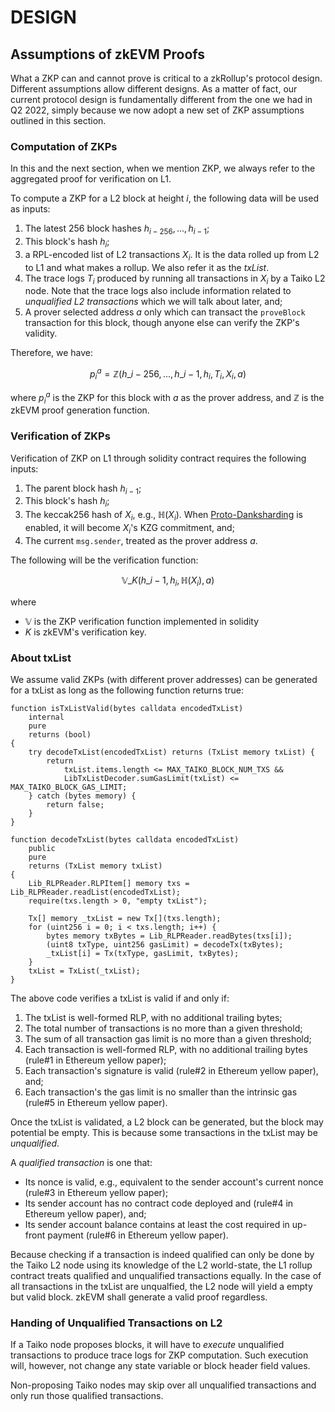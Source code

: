 # DESIGN

## Assumptions of zkEVM Proofs

What a ZKP can and cannot prove is critical to a zkRollup's protocol design. Different assumptions allow different designs. As a matter of fact, our current protocol design is fundamentally different from the one we had in Q2 2022, simply because we now adopt a new set of ZKP assumptions outlined in this section.

### Computation of ZKPs

In this and the next section, when we mention ZKP, we always refer to the aggregated proof for verification on L1.

To compute a ZKP for a L2 block at height $i$, the following data will be used as inputs:

1. The latest 256 block hashes $h_{i-256}, ..., h_{i-1}$;
1. This block's hash $h_i$;
1. a RPL-encoded list of L2 transactions $X_i$. It is the data rolled up from L2 to L1 and what makes a rollup. We also refer it as the _txList_.
1. The trace logs $T_i$ produced by running all transactions in $X_i$ by a Taiko L2 node. Note that the trace logs also include information related to _unqualified L2 transactions_ which we will talk about later, and;
1. A prover selected address $a$ only which can transact the `proveBlock` transaction for this block, though anyone else can verify the ZKP's validity.

Therefore, we have:

$$ p_i^a = \mathbb{Z}(h\_{i-256}, ..., h\_{i-1}, h_i, T_i, X_i, a) $$

where $p_i^a$ is the ZKP for this block with $a$ as the prover address, and $\mathbb{Z}$ is the zkEVM proof generation function.

### Verification of ZKPs

Verification of ZKP on L1 through solidity contract requires the following inputs:

1. The parent block hash $h_{i-1}$;
1. This block's hash $h_i$;
1. The keccak256 hash of $X_i$, e.g., $\mathbb{H}(X_i)$. When [Proto-Danksharding](https://www.eip4844.com/) is enabled, it will become $X_i$'s KZG commitment, and;
1. The current `msg.sender`, treated as the prover address $a$.

The following will be the verification function:

$$ \mathbb{V}\_K(h\_{i-1}, h_i, \mathbb{H}(X_i), a) $$

where

-   $\mathbb{V}$ is the ZKP verification function implemented in solidity
-   $K$ is zkEVM's verification key.

### About txList

We assume valid ZKPs (with different prover addresses) can be generated for a txList as long as the following function returns true:

```solidity
function isTxListValid(bytes calldata encodedTxList)
    internal
    pure
    returns (bool)
{
    try decodeTxList(encodedTxList) returns (TxList memory txList) {
        return
            txList.items.length <= MAX_TAIKO_BLOCK_NUM_TXS &&
            LibTxListDecoder.sumGasLimit(txList) <= MAX_TAIKO_BLOCK_GAS_LIMIT;
    } catch (bytes memory) {
        return false;
    }
}

function decodeTxList(bytes calldata encodedTxList)
    public
    pure
    returns (TxList memory txList)
{
    Lib_RLPReader.RLPItem[] memory txs = Lib_RLPReader.readList(encodedTxList);
    require(txs.length > 0, "empty txList");

    Tx[] memory _txList = new Tx[](txs.length);
    for (uint256 i = 0; i < txs.length; i++) {
        bytes memory txBytes = Lib_RLPReader.readBytes(txs[i]);
        (uint8 txType, uint256 gasLimit) = decodeTx(txBytes);
        _txList[i] = Tx(txType, gasLimit, txBytes);
    }
    txList = TxList(_txList);
}

```

The above code verifies a txList is valid if and only if:

1. The txList is well-formed RLP, with no additional trailing bytes;
2. The total number of transactions is no more than a given threshold;
3. The sum of all transaction gas limit is no more than a given threshold;
4. Each transaction is well-formed RLP, with no additional trailing bytes (rule#1 in Ethereum yellow paper);
5. Each transaction's signature is valid (rule#2 in Ethereum yellow paper), and;
6. Each transaction's the gas limit is no smaller than the intrinsic gas (rule#5 in Ethereum yellow paper).

Once the txList is validated, a L2 block can be generated, but the block may potential be empty. This is because some transactions in the txList may be _unqualified_.

A _qualified transaction_ is one that:

-   Its nonce is valid, e.g., equivalent to the sender account's current nonce (rule#3 in Ethereum yellow paper);
-   Its sender account has no contract code deployed and (rule#4 in Ethereum yellow paper), and;
-   Its sender account balance contains at least the cost required in up-front payment (rule#6 in Ethereum yellow paper).

Because checking if a transaction is indeed qualified can only be done by the Taiko L2 node using its knowledge of the L2 world-state, the L1 rollup contract treats qualified and unqualified transactions equally. In the case of all transactions in the txList are unqualfied, the L2 node will yield a empty but valid block. zkEVM shall generate a valid proof regardless.

### Handing of Unqualified Transactions on L2

If a Taiko node proposes blocks, it will have to _execute_ unqualified transactions to produce trace logs for ZKP computation. Such execution will, however, not change any state variable or block header field values.

Non-proposing Taiko nodes may skip over all unqualified transactions and only run those qualified transactions.
